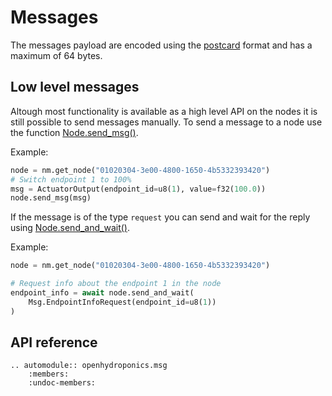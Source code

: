 # Messages

The messages payload are encoded using the [postcard](https://postcard.jamesmunns.com/) format and has a maximum of 64 bytes.

## Low level messages

Altough most functionality is available as a high level API on the nodes it is still possible to send messages manually.
To send a message to a node use the function [Node.send_msg()](node_manager.Node).

Example:
```python
node = nm.get_node("01020304-3e00-4800-1650-4b5332393420")
# Switch endpoint 1 to 100%
msg = ActuatorOutput(endpoint_id=u8(1), value=f32(100.0))
node.send_msg(msg)
```

If the message is of the type `request` you can send and wait for the reply using [Node.send_and_wait()](node_manager.Node.send_and_wait).

Example:
```python
node = nm.get_node("01020304-3e00-4800-1650-4b5332393420")

# Request info about the endpoint 1 in the node
endpoint_info = await node.send_and_wait(
    Msg.EndpointInfoRequest(endpoint_id=u8(1))
)
```



## API reference

```{eval-rst}
.. automodule:: openhydroponics.msg
    :members:
    :undoc-members:
```
